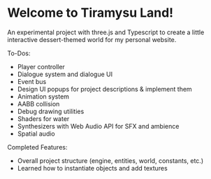 # Welcome to Tiramysu Land!

An experimental project with three.js and Typescript to create a little interactive dessert-themed world for my personal website.

To-Dos:
- Player controller
- Dialogue system and dialogue UI
- Event bus
- Design UI popups for project descriptions & implement them
- Animation system
- AABB collision
- Debug drawing utilities
- Shaders for water
- Synthesizers with Web Audio API for SFX and ambience
- Spatial audio

Completed Features:
- Overall project structure (engine, entities, world, constants, etc.)
- Learned how to instantiate objects and add textures
